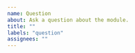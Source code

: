 ```yaml
---
name: Question
about: Ask a question about the module.
title: ""
labels: "question"
assignees: ""
---
```


<!-- **IMPORTANT!**
Please make sure to look for an answer to your question in our documentation before asking a question here.
 → https://nuxt-security.vercel.app/
-->
